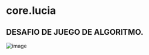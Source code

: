 # core.lucia
## DESAFIO DE JUEGO DE ALGORITMO.
![image](https://github.com/luciaflortop/core.lucia/assets/132409270/9aa8c0e5-3e92-47c1-82b8-39caeb0e2773)
